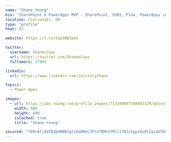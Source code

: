 ```yaml
---
name: "Shane Young"
bio: "SharePoint & PowerApps MVP - SharePoint, O365, Flow, PowerApps consulting? @PowerApps911 | Pure Snark? You found it."
location: Cincinnati, OH
type: "profile"
heat: 87

website: https://t.co/91p5BQ3pUe

twitter:
  username: ShanesCows
  url: https://twitter.com/ShanesCows
  followers: 17941

linkedin:
  url: https://www.linkedin.com/in/cincyshane

topics:
  - Power Apps

images:
  - url: https://pbs.twimg.com/profile_images/713100007398883329/qUzvsvQ3_400x400.jpg
    width: 400
    height: 400
    isCached: true
    title: "Shane Young"

secured: "t09+AtjQdfD364M8NJglcKdUReC3FtoTDMn1YMlrJ7HJi1ppxXx0tIqJaU7KHk/rr9eH4FaKEmtwb9kU/ZC8W+dmBJesUjyLJWxQSC1IMiBDGL0LbpLeIYq3X43Hq/hXexcp5rTYH0n7/FNSsIuREXn6UU0abjX3jbl4A/1S87KHJGDtq64hciqXjksHBO2LFd2QwP5TtWUiy4OSDSxzvFhuXTkzuWYk+v82kMan6uczgDToFb/5ITIyyL2uO9xPq1n1mwwLxJ9WXFrK5s2kgSBUBZSXamvSVSqDmd/IGkNDC4ctOmtVRwoHcWStiCTCDfzvqQOH2EEDoBqBfUit93KVyTO6HZPo28DsJ0VI+uUlaNiKc73rlriQOBWdsau8eYycoRJCsVYBBqtoTDes8nZydjJvGVk1xQM3oWgH+B4=;iYb+QKn9tbO4PgE0CJAq4Q=="
---
```



